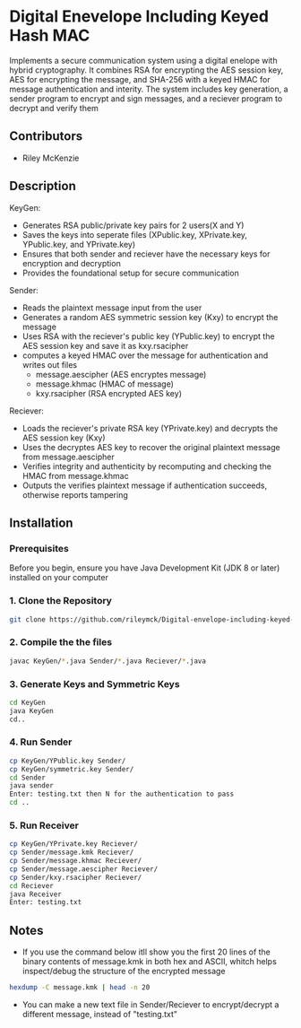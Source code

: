 # Digital Enevelope Including Keyed Hash MAC

Implements a secure communication system using a digital enelope with hybrid cryptography. It combines RSA for encrypting the AES session key, AES for encrypting the message, and SHA-256 with a keyed HMAC for message authentication and interity. The system includes key generation, a sender program to encrypt and sign messages, and a reciever program to decrypt and verify them


## Contributors

- Riley McKenzie

## Description

KeyGen:

- Generates RSA public/private key pairs for 2 users(X and Y)
- Saves the keys into seperate files (XPublic.key, XPrivate.key, YPublic.key, and YPrivate.key)
- Ensures that both sender and reciever have the necessary keys for encryption and decryption 
- Provides the foundational setup for secure communication

Sender:

- Reads the plaintext message input from the user
- Generates a random AES symmetric session key (Kxy) to encrypt the message 
- Uses RSA with the reciever's public key (YPublic.key) to encrypt the AES session key and save it as kxy.rsacipher
- computes a keyed HMAC over the message for authentication and writes out files
  * message.aescipher (AES encryptes message)
  * message.khmac (HMAC of message)
  * kxy.rsacipher (RSA encrypted AES key)

Reciever:

- Loads the reciever's private RSA key (YPrivate.key) and decrypts the AES session key (Kxy)
- Uses the decryptes AES key to recover the original plaintext message from message.aescipher
- Verifies integrity and authenticity by recomputing and checking the HMAC from message.khmac
- Outputs the verifies plaintext message if authentication succeeds, otherwise reports tampering


## Installation

### Prerequisites
Before you begin, ensure you have Java Development Kit (JDK 8 or later) installed on your computer

### 1. Clone the Repository
```bash
git clone https://github.com/rileymck/Digital-envelope-including-keyed-hash-MAC.git

```

### 2. Compile the the files
``` bash
javac KeyGen/*.java Sender/*.java Reciever/*.java
```

### 3. Generate Keys and Symmetric Keys
``` bash
cd KeyGen
java KeyGen
cd..
```

### 4. Run Sender
``` bash
cp KeyGen/YPublic.key Sender/
cp KeyGen/symmetric.key Sender/
cd Sender
java sender
Enter: testing.txt then N for the authentication to pass
cd ..
```

### 5. Run Receiver
``` bash
cp KeyGen/YPrivate.key Reciever/
cp Sender/message.kmk Reciever/
cp Sender/message.khmac Reciever/
cp Sender/message.aescipher Reciever/
cp Sender/kxy.rsacipher Reciever/
cd Reciever
java Receiver
Enter: testing.txt
```

## Notes
- If you use the command below itll show you the first 20 lines of the binary contents of message.kmk in both hex and ASCII, whitch helps inspect/debug the structure of the encrypted message
```bash
hexdump -C message.kmk | head -n 20

```

- You can make a new text file in Sender/Reciever to encrypt/decrypt a different message, instead of "testing.txt"
